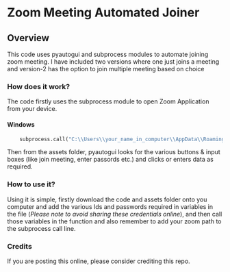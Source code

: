 # Zoom Meeting Automated Joiner

## Overview
This code uses pyautogui and subprocess modules to automate joining zoom meeting. I have included two versions where one just joins a meeting and version-2 has the option to join multiple meeting based on choice

### How does it work?
The code firstly uses the subprocess module to open Zoom Application from your device.

#### **Windows**
```python
    subprocess.call("C:\\Users\\your_name_in_computer\\AppData\\Roaming\\Zoom\\bin\\Zoom.exe") # Where Zoom is normally located
```

Then from the assets folder, pyautogui looks for the various buttons & input boxes (like join meeting, enter passords etc.) and clicks or enters data as required.

### How to use it?
Using it is simple, firstly download the code and assets folder onto you computer and add the various Ids and passwords required in variables in the file (*Please note to avoid sharing these credentials online*), and then call those variables in the function and also remember to add your zoom path to the subprocess call line.

### Credits
If you are posting this online, please consider crediting this repo.
